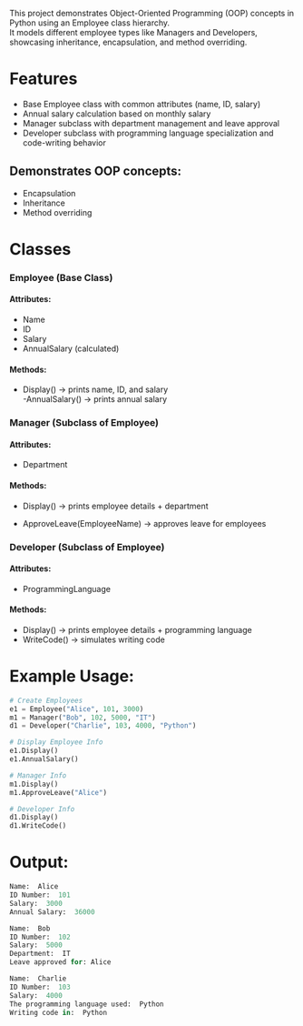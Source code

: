 This project demonstrates Object-Oriented Programming (OOP) concepts in Python using an Employee class hierarchy.  
It models different employee types like Managers and Developers, showcasing inheritance, encapsulation, and method overriding.  

# Features  

- Base Employee class with common attributes (name, ID, salary)  
- Annual salary calculation based on monthly salary  
- Manager subclass with department management and leave approval  
- Developer subclass with programming language specialization and code-writing behavior  

## Demonstrates OOP concepts:  

- Encapsulation  
- Inheritance  
- Method overriding  

# Classes  

### Employee (Base Class)  

#### Attributes:  

- Name  
- ID  
- Salary  
- AnnualSalary (calculated)  

#### Methods:  

- Display() → prints name, ID, and salary  
-AnnualSalary() → prints annual salary  

### Manager (Subclass of Employee)  

#### Attributes:  

- Department  

#### Methods:  

- Display() → prints employee details + department  

- ApproveLeave(EmployeeName) → approves leave for employees   

### Developer (Subclass of Employee)  

#### Attributes:  

- ProgrammingLanguage  

#### Methods:  

- Display() → prints employee details + programming language
- WriteCode() → simulates writing code

# Example Usage:  
```python
# Create Employees
e1 = Employee("Alice", 101, 3000)
m1 = Manager("Bob", 102, 5000, "IT")
d1 = Developer("Charlie", 103, 4000, "Python")

# Display Employee Info
e1.Display()
e1.AnnualSalary()

# Manager Info
m1.Display()
m1.ApproveLeave("Alice")

# Developer Info
d1.Display()
d1.WriteCode()
```
# Output:  
```python
Name:  Alice
ID Number:  101
Salary:  3000
Annual Salary:  36000

Name:  Bob
ID Number:  102
Salary:  5000
Department:  IT
Leave approved for: Alice

Name:  Charlie
ID Number:  103
Salary:  4000
The programming language used:  Python
Writing code in:  Python
```
